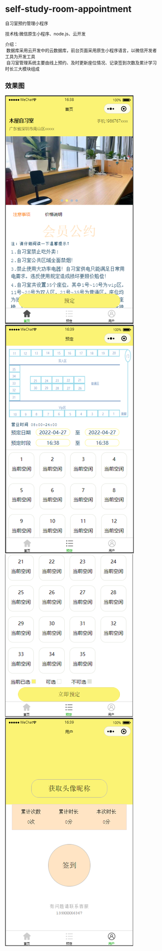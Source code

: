 # self-study-room-appointment
自习室预约管理小程序

技术栈:微信原生小程序、node.js、云开发

介绍：<br>
&nbsp;数据库采用云开发中的云数据库，前台页面采用原生小程序语言，以微信开发者工具为开发工具 <br>
&nbsp;自习室管理系统主要由线上预约、及时更新座位情况、记录签到次数及累计学习时长三大模块组成

## 效果图<br>
![首页](https://github.com/ShiJiqing757/self-study-room-appointment/blob/main/%E6%95%88%E6%9E%9C%E5%9B%BE/%E9%A6%96%E9%A1%B5.png?raw=true)
<br>
![预定(1)](https://github.com/ShiJiqing757/self-study-room-appointment/blob/main/%E6%95%88%E6%9E%9C%E5%9B%BE/%E9%A2%84%E5%AE%9A(1).png?raw=true)
<br>
![预定(2)](https://github.com/ShiJiqing757/self-study-room-appointment/blob/main/%E6%95%88%E6%9E%9C%E5%9B%BE/%E9%A2%84%E5%AE%9A(2).png?raw=true)
<br>
![用户](https://github.com/ShiJiqing757/self-study-room-appointment/blob/main/%E6%95%88%E6%9E%9C%E5%9B%BE/%E7%94%A8%E6%88%B7.png?raw=true)
